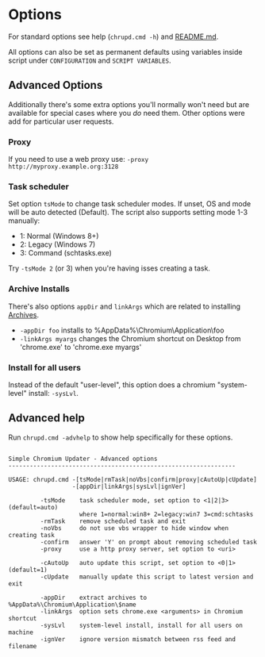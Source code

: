 # Options

For standard options see help (`chrupd.cmd -h`) and [README.md](/README.md).

All options can also be set as permanent defaults using variables inside script under `CONFIGURATION` and `SCRIPT VARIABLES`.

## Advanced Options

Additionally there's some extra options you'll normally won't need but are available for special cases where you *do* need them. Other options were add for particular user requests.

### Proxy

If you need to use a web proxy use: `-proxy http://myproxy.example.org:3128`

### Task scheduler

Set option `tsMode` to change task scheduler modes. If unset, OS and mode will be auto detected (Default). The script also supports setting mode 1-3 manually:

- 1: Normal (Windows 8+)
- 2: Legacy (Windows 7)
- 3: Command (schtasks.exe)

Try `-tsMode 2` (or 3) when  you're having isses creating a task.

### Archive Installs

There's also options `appDir` and `linkArgs` which are related to installing [Archives](/docs/Files.md#archives).

- `-appDir foo` installs to %AppData%\Chromium\Application\foo
- `-linkArgs myargs` changes the Chromium shortcut on Desktop from 'chrome.exe' to 'chrome.exe myargs'

### Install for all users

Instead of the default "user-level", this option does a chromium "system-level" install: `-sysLvl`.

## Advanced help

Run `chrupd.cmd -advhelp` to show help specifically for these options.

``` text

Simple Chromium Updater - Advanced options
----------------------------------------------------------------

USAGE: chrupd.cmd -[tsMode|rmTask|noVbs|confirm|proxy|cAutoUp|cUpdate]
                  -[appDir|linkArgs|sysLvl|ignVer]

         -tsMode    task scheduler mode, set option to <1|2|3> (default=auto)
                    where 1=normal:win8+ 2=legacy:win7 3=cmd:schtasks
         -rmTask    remove scheduled task and exit
         -noVbs     do not use vbs wrapper to hide window when creating task
         -confirm   answer 'Y' on prompt about removing scheduled task
         -proxy     use a http proxy server, set option to <uri>

         -cAutoUp   auto update this script, set option to <0|1> (default=1)
         -cUpdate   manually update this script to latest version and exit

         -appDir    extract archives to %AppData%\Chromium\Application\$name
         -linkArgs  option sets chrome.exe <arguments> in Chromium shortcut
         -sysLvl    system-level install, install for all users on machine
         -ignVer    ignore version mismatch between rss feed and filename

```
